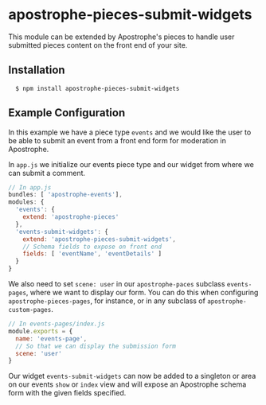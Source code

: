 # apostrophe-pieces-submit-widgets

This module can be extended by Apostrophe's pieces to handle user submitted pieces content on the front end of your site.

## Installation

      $ npm install apostrophe-pieces-submit-widgets

## Example Configuration

In this example we have a piece type `events` and we would like the user to be able to submit an event from a front end form for moderation in Apostrophe.

In `app.js` we initialize our events piece type and our widget from where we can submit a comment.

```javascript
// In app.js
bundles: [ 'apostrophe-events'],
modules: {
  'events': {
    extend: 'apostrophe-pieces'
  },
  'events-submit-widgets': {
    extend: 'apostrophe-pieces-submit-widgets',
    // Schema fields to expose on front end
    fields: [ 'eventName', 'eventDetails' ]
  }
}
```

We also need to set `scene: user` in our `apostrophe-paces` subclass `events-pages`, where we want to display our form. You can do this when configuring `apostrophe-pieces-pages`, for instance, or in any subclass of `apostrophe-custom-pages`.

```javascript
// In events-pages/index.js
module.exports = {
  name: 'events-page',
  // So that we can display the submission form
  scene: 'user'
}
```

Our widget `events-submit-widgets` can now be added to a singleton or area on our events `show` or `index` view and will expose an Apostrophe schema form with the given fields specified.
